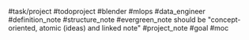 #task/project 
#todoproject
#blender
#mlops 
#data_engineer 
#definition_note
#structure_note
#evergreen_note should be "concept-oriented, atomic (ideas) and linked note"
#project_note 
#goal
#moc 